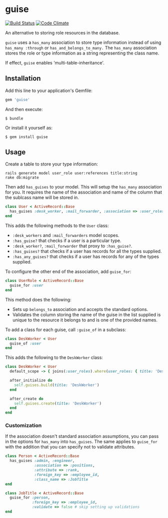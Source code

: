 # guise

[![Build Status](https://travis-ci.org/ecbypi/guise.png?branch=master)](https://travis-ci.org/ecbypi/guise)
[![Code Climate](https://codeclimate.com/github/ecbypi/guise.png)](https://codeclimate.com/github/ecbypi/guise)


An alternative to storing role resources in the database.

`guise` uses a `has_many` association to store type information instead of
using `has_many :through` or `has_and_belongs_to_many.` The `has_many` association
stores the role or type information as a string representing the class name.

If effect, `guise` enables 'multi-table-inheritance'.

## Installation

Add this line to your application's Gemfile:

```ruby
gem 'guise'
```

And then execute:

```
$ bundle
```

Or install it yourself as:

```
$ gem install guise
```


## Usage

Create a table to store your type information:

```
rails generate model user_role user:references title:string
rake db:migrate
```

Then add `has_guises` to your model. This will setup the `has_many` association
for you. It requires the name of the association and name of the column that
the sublcass name will be stored in.

```ruby
class User < ActiveRecord::Base
  has_guises :desk_worker, :mail_forwarder, :association => :user_roles, :attribute => :title
end
```

This adds the following methods to the `User` class:
* `:desk_workers` and `:mail_forwarders` model scopes.
* `:has_guise?` that checks if a user is a particular type.
* `:desk_worker?`, `:mail_forwarder` that proxy to `:has_guise?`.
* `:has_guises?` that checks if a user has records for all the types supplied.
* `:has_any_guises?` that checks if a user has records for any of the types supplied.

To configure the other end of the association, add `guise_for`:

```ruby
class UserRole < ActiveRecord::Base
  guise_for :user
end
```

This method does the following:
* Sets up `belongs_to` association and accepts the standard options.
* Validates the column storing the name of the guise in the list supplied is
  unique to the resource it belongs to and is one of the provided names.

To add a class for each guise, call `:guise_of` in a subclass:

```ruby
class DeskWorker < User
  guise_of :user
end
```

This adds the following to the `DeskWorker` class:

```ruby
class DeskWorker < User
  default_scope -> { joins(:user_roles).where(user_roles: { title: 'DeskWorker'}) }

  after_initialize do
    self.guises.build(title: 'DeskWorker')
  end

  after_create do
    self.guises.create(title: 'DeskWorker')
  end
end
```

### Customization

If the association doesn't standard association assumptions, you can pass in
the options for `has_many` into `has_guises`. The same applies to `guise_for`
with the addition that you can specify not to validate attributes.

```ruby
class Person < ActiveRecord::Base
  has_guises :admin, :engineer,
             :association => :positions,
             :attribute => :rank,
             :foreign_key => :employee_id,
             :class_name => :JobTitle
end

class JobTitle < ActiveRecord::Base
  guise_for :person,
            :foreign_key => :employee_id,
            :validate => false # skip setting up validations
end
```

